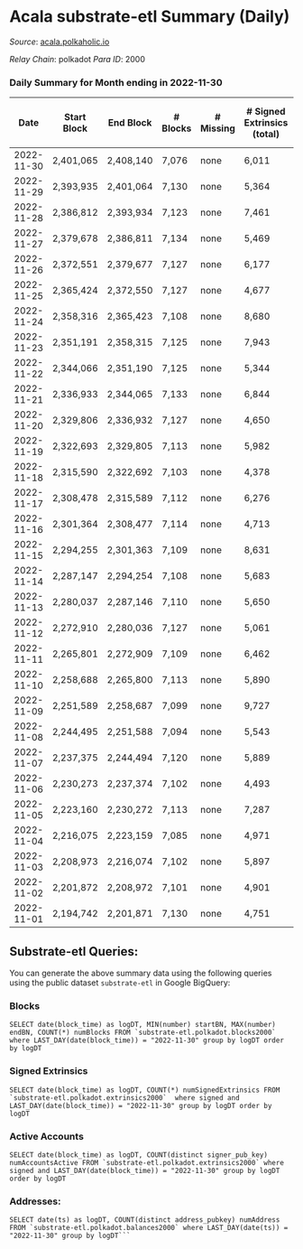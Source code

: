 # Acala substrate-etl Summary (Daily)

_Source_: [acala.polkaholic.io](https://acala.polkaholic.io)

*Relay Chain*: polkadot
*Para ID*: 2000



### Daily Summary for Month ending in 2022-11-30


| Date | Start Block | End Block | # Blocks | # Missing | # Signed Extrinsics (total) | # Active Accounts | # Addresses with Balances | # Events | # Transfers | # XCM Transfers In | # XCM Transfers Out |
| ---- | ----------- | --------- | -------- | --------- | --------------------------- | ----------------- | ------------------------- | -------- | ----------- | ------------------ | ------------------- |
| 2022-11-30 | 2,401,065 | 2,408,140 | 7,076 | none  | 6,011 | 430 | 167,143 | 95,296 | 1,981 ($1,439,361) | 101 ($113,108) | 113 ($147,863) |
| 2022-11-29 | 2,393,935 | 2,401,064 | 7,130 | none  | 5,364 | 437 | 167,089 | 91,821 | 2,294 ($1,081,728) | 113 ($113,509) | 122 ($135,129) |
| 2022-11-28 | 2,386,812 | 2,393,934 | 7,123 | none  | 7,461 | 400 | 167,034 | 106,545 | 4,366 ($1,509,387) | 130 ($162,977) | 145 ($110,102) |
| 2022-11-27 | 2,379,678 | 2,386,811 | 7,134 | none  | 5,469 | 433 | 166,993 | 90,942 | 1,916 ($938,747) | 75 ($44,655.14) | 117 ($107,349) |
| 2022-11-26 | 2,372,551 | 2,379,677 | 7,127 | none  | 6,177 | 383 | 166,951 | 97,317 | 3,194 ($1,124,690) | 102 ($84,757.77) | 119 ($86,856.38) |
| 2022-11-25 | 2,365,424 | 2,372,550 | 7,127 | none  | 4,677 | 373 | 166,903 | 86,702 | 1,653 ($942,800) | 101 ($109,422) | 132 ($77,190.46) |
| 2022-11-24 | 2,358,316 | 2,365,423 | 7,108 | none  | 8,680 | 497 |  | 118,800 | 6,785 ($2,596,191) | 136 ($132,166) | 193 ($225,078) |
| 2022-11-23 | 2,351,191 | 2,358,315 | 7,125 | none  | 7,943 | 888 | 166,784 | 114,650 | 5,468 ($3,067,099) | 202 ($179,047) | 249 ($152,430) |
| 2022-11-22 | 2,344,066 | 2,351,190 | 7,125 | none  | 5,344 | 539 |  | 95,391 | 3,241 ($1,978,712) | 187 ($186,712) | 202 ($186,237) |
| 2022-11-21 | 2,336,933 | 2,344,065 | 7,133 | none  | 6,844 | 523 |  | 104,080 | 4,245 ($1,123,018) | 150 ($48,742.94) | 158 ($11,018,175) |
| 2022-11-20 | 2,329,806 | 2,336,932 | 7,127 | none  | 4,650 | 482 | 166,527 | 88,446 | 2,084 ($829,420) | 95 ($53,239.10) | 113 ($115,584) |
| 2022-11-19 | 2,322,693 | 2,329,805 | 7,113 | none  | 5,982 | 398 | 166,454 | 96,019 | 3,125 ($1,674,755) | 70 ($22,602.41) | 65 ($121,039) |
| 2022-11-18 | 2,315,590 | 2,322,692 | 7,103 | none  | 4,378 | 435 |  | 84,779 | 1,535 ($3,105,434) | 70 ($109,488) | 105 ($234,509) |
| 2022-11-17 | 2,308,478 | 2,315,589 | 7,112 | none  | 6,276 | 462 | 166,337 | 99,017 | 2,997 ($14,156,867) | 79 ($116,041) | 134 ($105,770) |
| 2022-11-16 | 2,301,364 | 2,308,477 | 7,114 | none  | 4,713 | 502 |  | 89,092 | 2,243 ($3,329,028) | 125 ($63,909.76) | 136 ($142,313) |
| 2022-11-15 | 2,294,255 | 2,301,363 | 7,109 | none  | 8,631 | 513 |  | 115,799 | 5,455 ($2,905,576) | 111 ($77,199.41) | 118 ($121,408) |
| 2022-11-14 | 2,287,147 | 2,294,254 | 7,108 | none  | 5,683 | 654 |  | 98,455 | 3,641 ($4,314,332) | 201 ($165,820) | 222 ($275,818) |
| 2022-11-13 | 2,280,037 | 2,287,146 | 7,110 | none  | 5,650 | 676 |  | 98,768 | 3,805 ($5,376,366) | 201 ($145,548) | 196 ($159,187) |
| 2022-11-12 | 2,272,910 | 2,280,036 | 7,127 | none  | 5,061 | 575 |  | 93,102 | 2,899 ($4,389,727) | 154 ($119,852) | 188 ($298,486) |
| 2022-11-11 | 2,265,801 | 2,272,909 | 7,109 | none  | 6,462 | 608 |  | 105,695 | 4,627 ($9,892,005) | 238 ($396,074) | 275 ($1,431,921) |
| 2022-11-10 | 2,258,688 | 2,265,800 | 7,113 | none  | 5,890 | 650 |  | 102,030 | 4,354 ($6,687,017) | 199 ($312,270) | 210 ($1,143,457) |
| 2022-11-09 | 2,251,589 | 2,258,687 | 7,099 | none  | 9,727 | 862 |  | 134,964 | 8,939 ($21,839,167) | 370 ($758,907) | 361 ($909,062) |
| 2022-11-08 | 2,244,495 | 2,251,588 | 7,094 | none  | 5,543 | 654 |  | 97,719 | 3,732 ($3,153,492) | 192 ($178,232) | 204 ($597,057) |
| 2022-11-07 | 2,237,375 | 2,244,494 | 7,120 | none  | 5,889 | 529 |  | 98,217 | 3,923 ($2,176,734) | 119 ($253,882) | 178 ($277,135) |
| 2022-11-06 | 2,230,273 | 2,237,374 | 7,102 | none  | 4,493 | 588 | 165,141 | 88,578 | 2,552 ($1,306,179) | 94 ($140,995) | 190 ($196,194) |
| 2022-11-05 | 2,223,160 | 2,230,272 | 7,113 | none  | 7,287 | 691 | 165,097 | 108,827 | 5,327 ($1,636,390) | 105 ($76,739.43) | 201 ($330,981) |
| 2022-11-04 | 2,216,075 | 2,223,159 | 7,085 | none  | 4,971 | 668 | 165,016 | 94,076 | 3,511 ($3,932,733) | 175 ($388,644) | 229 ($265,551) |
| 2022-11-03 | 2,208,973 | 2,216,074 | 7,102 | none  | 5,897 | 556 | 164,949 | 98,288 | 3,776 ($2,016,108) | 140 ($218,636) | 225 ($215,624) |
| 2022-11-02 | 2,201,872 | 2,208,972 | 7,101 | none  | 4,901 | 532 | 164,902 | 91,748 | 2,854 ($2,442,864) | 136 ($185,017) | 185 ($212,404) |
| 2022-11-01 | 2,194,742 | 2,201,871 | 7,130 | none  | 4,751 | 664 |  | 92,075 | 3,089 ($2,173,283) | 161 ($296,752) | 203 ($429,544) |

## Substrate-etl Queries:
You can generate the above summary data using the following queries using the public dataset `substrate-etl` in Google BigQuery:


### Blocks
```
SELECT date(block_time) as logDT, MIN(number) startBN, MAX(number) endBN, COUNT(*) numBlocks FROM `substrate-etl.polkadot.blocks2000`  where LAST_DAY(date(block_time)) = "2022-11-30" group by logDT order by logDT
```


### Signed Extrinsics
```
SELECT date(block_time) as logDT, COUNT(*) numSignedExtrinsics FROM `substrate-etl.polkadot.extrinsics2000`  where signed and LAST_DAY(date(block_time)) = "2022-11-30" group by logDT order by logDT
```


### Active Accounts
```
SELECT date(block_time) as logDT, COUNT(distinct signer_pub_key) numAccountsActive FROM `substrate-etl.polkadot.extrinsics2000` where signed and LAST_DAY(date(block_time)) = "2022-11-30" group by logDT order by logDT
```


### Addresses:
```
SELECT date(ts) as logDT, COUNT(distinct address_pubkey) numAddress FROM `substrate-etl.polkadot.balances2000` where LAST_DAY(date(ts)) = "2022-11-30" group by logDT```

